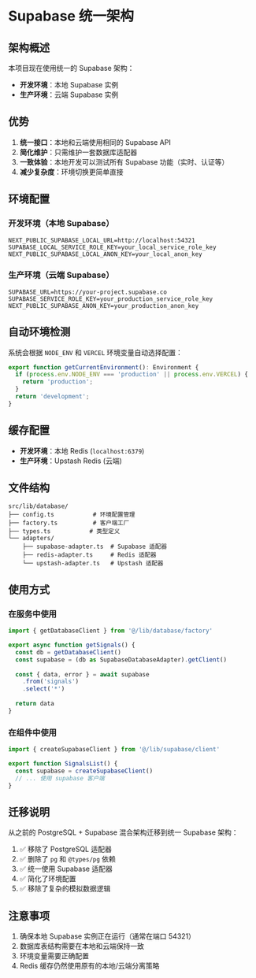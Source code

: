 # Supabase 统一架构

## 架构概述

本项目现在使用统一的 Supabase 架构：
- **开发环境**：本地 Supabase 实例
- **生产环境**：云端 Supabase 实例

## 优势

1. **统一接口**：本地和云端使用相同的 Supabase API
2. **简化维护**：只需维护一套数据库适配器
3. **一致体验**：本地开发可以测试所有 Supabase 功能（实时、认证等）
4. **减少复杂度**：环境切换更简单直接

## 环境配置

### 开发环境（本地 Supabase）
```env
NEXT_PUBLIC_SUPABASE_LOCAL_URL=http://localhost:54321
SUPABASE_LOCAL_SERVICE_ROLE_KEY=your_local_service_role_key
NEXT_PUBLIC_SUPABASE_LOCAL_ANON_KEY=your_local_anon_key
```

### 生产环境（云端 Supabase）
```env
SUPABASE_URL=https://your-project.supabase.co
SUPABASE_SERVICE_ROLE_KEY=your_production_service_role_key
NEXT_PUBLIC_SUPABASE_ANON_KEY=your_production_anon_key
```

## 自动环境检测

系统会根据 `NODE_ENV` 和 `VERCEL` 环境变量自动选择配置：

```typescript
export function getCurrentEnvironment(): Environment {
  if (process.env.NODE_ENV === 'production' || process.env.VERCEL) {
    return 'production';
  }
  return 'development';
}
```

## 缓存配置

- **开发环境**：本地 Redis (`localhost:6379`)
- **生产环境**：Upstash Redis (云端)

## 文件结构

```
src/lib/database/
├── config.ts           # 环境配置管理
├── factory.ts          # 客户端工厂
├── types.ts           # 类型定义
└── adapters/
    ├── supabase-adapter.ts  # Supabase 适配器
    ├── redis-adapter.ts     # Redis 适配器
    └── upstash-adapter.ts   # Upstash 适配器
```

## 使用方式

### 在服务中使用
```typescript
import { getDatabaseClient } from '@/lib/database/factory'

export async function getSignals() {
  const db = getDatabaseClient()
  const supabase = (db as SupabaseDatabaseAdapter).getClient()
  
  const { data, error } = await supabase
    .from('signals')
    .select('*')
    
  return data
}
```

### 在组件中使用
```typescript
import { createSupabaseClient } from '@/lib/supabase/client'

export function SignalsList() {
  const supabase = createSupabaseClient()
  // ... 使用 supabase 客户端
}
```

## 迁移说明

从之前的 PostgreSQL + Supabase 混合架构迁移到统一 Supabase 架构：

1. ✅ 移除了 PostgreSQL 适配器
2. ✅ 删除了 `pg` 和 `@types/pg` 依赖
3. ✅ 统一使用 Supabase 适配器
4. ✅ 简化了环境配置
5. ✅ 移除了复杂的模拟数据逻辑

## 注意事项

1. 确保本地 Supabase 实例正在运行（通常在端口 54321）
2. 数据库表结构需要在本地和云端保持一致
3. 环境变量需要正确配置
4. Redis 缓存仍然使用原有的本地/云端分离策略 